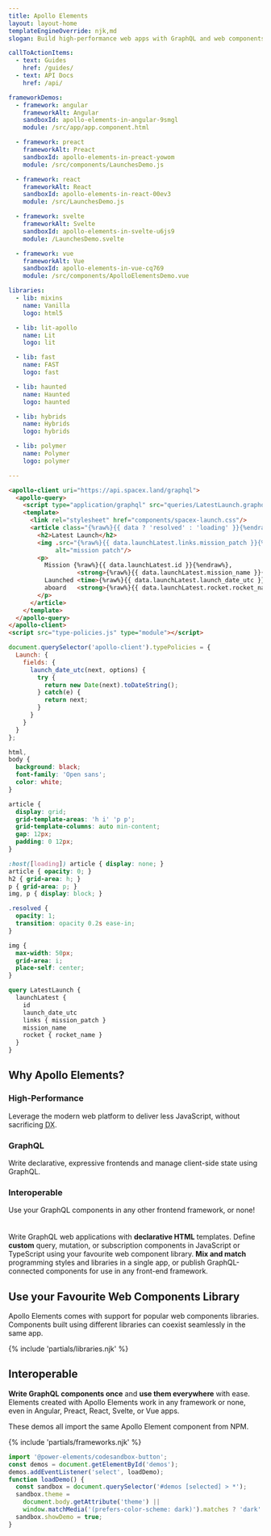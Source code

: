 ```yaml
---
title: Apollo Elements
layout: layout-home
templateEngineOverride: njk,md
slogan: Build high-performance web apps with GraphQL and web components.

callToActionItems:
  - text: Guides
    href: /guides/
  - text: API Docs
    href: /api/

frameworkDemos:
  - framework: angular
    frameworkAlt: Angular
    sandboxId: apollo-elements-in-angular-9smgl
    module: /src/app/app.component.html

  - framework: preact
    frameworkAlt: Preact
    sandboxId: apollo-elements-in-preact-yowom
    module: /src/components/LaunchesDemo.js

  - framework: react
    frameworkAlt: React
    sandboxId: apollo-elements-in-react-00ev3
    module: /src/LaunchesDemo.js

  - framework: svelte
    frameworkAlt: Svelte
    sandboxId: apollo-elements-in-svelte-u6js9
    module: /LaunchesDemo.svelte

  - framework: vue
    frameworkAlt: Vue
    sandboxId: apollo-elements-in-vue-cq769
    module: /src/components/ApolloElementsDemo.vue

libraries:
  - lib: mixins
    name: Vanilla
    logo: html5

  - lib: lit-apollo
    name: Lit
    logo: lit

  - lib: fast
    name: FAST
    logo: fast

  - lib: haunted
    name: Haunted
    logo: haunted

  - lib: hybrids
    name: Hybrids
    logo: hybrids

  - lib: polymer
    name: Polymer
    logo: polymer

---
```


```html playground query-spacex
<apollo-client uri="https://api.spacex.land/graphql">
  <apollo-query>
    <script type="application/graphql" src="queries/LatestLaunch.graphql"></script>
    <template>
      <link rel="stylesheet" href="components/spacex-launch.css"/>
      <article class="{%raw%}{{ data ? 'resolved' : 'loading' }}{%endraw%}">
        <h2>Latest Launch</h2>
        <img .src="{%raw%}{{ data.launchLatest.links.mission_patch }}{%endraw%}"
             alt="mission patch"/>
        <p>
          Mission {%raw%}{{ data.launchLatest.id }}{%endraw%},
                   <strong>{%raw%}{{ data.launchLatest.mission_name }}{%endraw%}</strong>
          Launched <time>{%raw%}{{ data.launchLatest.launch_date_utc }}{%endraw%}</time>
          aboard   <strong>{%raw%}{{ data.launchLatest.rocket.rocket_name }}{%endraw%}</strong>
        </p>
      </article>
    </template>
  </apollo-query>
</apollo-client>
<script src="type-policies.js" type="module"></script>
```

```js playground-file query-spacex type-policies.js
document.querySelector('apollo-client').typePolicies = {
  Launch: {
    fields: {
      launch_date_utc(next, options) {
        try {
          return new Date(next).toDateString();
        } catch(e) {
          return next;
        }
      }
    }
  }
};
```

```css playground-file query-spacex style.css
html,
body {
  background: black;
  font-family: 'Open sans';
  color: white;
}
```

```css playground-file query-spacex components/spacex-launch.css
article {
  display: grid;
  grid-template-areas: 'h i' 'p p';
  grid-template-columns: auto min-content;
  gap: 12px;
  padding: 0 12px;
}

:host([loading]) article { display: none; }
article { opacity: 0; }
h2 { grid-area: h; }
p { grid-area: p; }
img, p { display: block; }

.resolved {
  opacity: 1;
  transition: opacity 0.2s ease-in;
}

img {
  max-width: 50px;
  grid-area: i;
  place-self: center;
}
```

```graphql playground-file query-spacex queries/LatestLaunch.graphql
query LatestLaunch {
  launchLatest {
    id
    launch_date_utc
    links { mission_patch }
    mission_name
    rocket { rocket_name }
  }
}
```

<h2 class="reason-header">Why Apollo Elements?</h2>

<section class="reasons">

<article>
  <h3>High-Performance</h3>
  Leverage the modern web platform to deliver less JavaScript, without sacrificing <abbr title="developer experience">DX</abbr>.
</article>

<article>
  <h3>GraphQL</h3>
  Write declarative, expressive frontends and manage client-side state using GraphQL.
</article>

<article>
  <h3>Interoperable</h3>
  Use your GraphQL components in any other frontend framework, or none!
</article>

</section>

Write GraphQL web applications with **declarative HTML** templates.
Define **custom** query, mutation, or subscription components in JavaScript or TypeScript using your favourite web component library.
**Mix and match** programming styles and libraries in a single app, or publish GraphQL-connected components for use in any front-end framework.

## Use your Favourite Web Components Library

Apollo Elements comes with support for popular web components libraries.
Components built using different libraries can coexist seamlessly in the same app.

{% include 'partials/libraries.njk' %}

## Interoperable

**Write GraphQL components once** and **use them everywhere** with ease.
Elements created with Apollo Elements work in any framework or none,
even in Angular, Preact, React, Svelte, or Vue apps.

These demos all import the same Apollo Element component from NPM.

{% include 'partials/frameworks.njk' %}

```js script
import '@power-elements/codesandbox-button';
const demos = document.getElementById('demos');
demos.addEventListener('select', loadDemo);
function loadDemo() {
  const sandbox = document.querySelector('#demos [selected] > *');
  sandbox.theme =
    document.body.getAttribute('theme') ||
    window.matchMedia('(prefers-color-scheme: dark)').matches ? 'dark' : 'light';
  sandbox.showDemo = true;
}
```

<style data-helmet>
.reasons {
  margin-bottom: 36px;
}

#query-spacex {
  --playground-ide-height: 25em;
}
</style>
